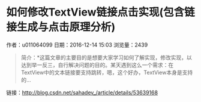 # 如何修改TextView链接点击实现(包含链接生成与点击原理分析)
作者：u011064099
日期：2016-12-14 15:03
浏览量：2439
> 简介：*这篇文章的主要目的是想要大家学习如何了解实现，修改实现，以达到举一反三，自行解决问题的目的。某天遇到这么一个需求：在TextView中的文本链接要支持跳转，嗯，这个好办，TextView本身是支持的...

 链接：http://blog.csdn.net/sahadev_/article/details/53639168
